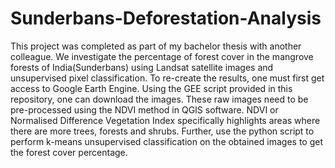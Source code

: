 # Sunderbans-Deforestation-Analysis
This project was completed as part of my bachelor thesis with another colleague. We investigate the percentage of forest cover in the mangrove forests of India(Sunderbans) using Landsat satellite images and unsupervised pixel classification. 
To re-create the results, one must first get access to Google Earth Engine. Using the GEE script provided in this repository, one can download the images. 
These raw images need to be pre-processed using the NDVI method in QGIS software. NDVI or Normalised Difference Vegetation Index specifically highlights areas where there are more trees, forests and shrubs. 
Further, use the python script to perform k-means unsupervised classification on the obtained images to get the forest cover percentage. 
